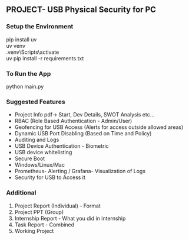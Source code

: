 ## PROJECT- USB Physical Security for PC

### Setup the Environment
pip install uv\
uv venv\
.venv\Scripts\activate\
uv pip install -r requirements.txt

### To Run the App
python main.py

### Suggested Features

- Project Info pdf-> Start, Dev Details, SWOT Analysis etc...
- RBAC (Role Based Authentication - Admin/User)
- Geofencing for USB Access (Alerts for access outside allowed areas)
- Dynamic USB Port Disabling (Based on Time and Policy)
- Auditing and Logs
- USB Device Authentication - Biometric
- USB device whitelisting
- Secure Boot
- Windows/Linux/Mac
- Prometheus- Alerting / Grafana- Visualization of Logs
- Security for USB to Access it


### Additional
1. Project Report (Individual) - Format
2. Project PPT (Group)
3. Internship Report - What you did in internship
4. Task Report - Combined
5. Working Project



